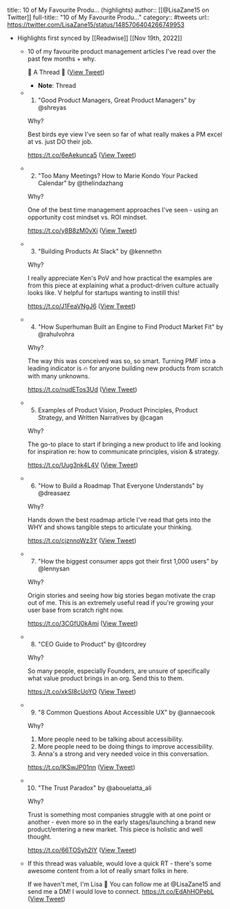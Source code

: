 title:: 10 of My Favourite Produ... (highlights)
author:: [[@LisaZane15 on Twitter]]
full-title:: "10 of My Favourite Produ..."
category:: #tweets
url:: https://twitter.com/LisaZane15/status/1485706404266749953

- Highlights first synced by [[Readwise]] [[Nov 19th, 2022]]
	- 10 of my favourite product management articles I've read over the past few months + why. 
	  
	  👖 A Thread 👖 ([View Tweet](https://twitter.com/LisaZane15/status/1485706404266749953))
		- **Note**: Thread
	- 1. "Good Product Managers, Great Product Managers" by @shreyas  
	  
	  Why? 
	  
	  Best birds eye view I've seen so far of what really makes a PM excel at vs. just DO their job. 
	  
	  https://t.co/6eAekunca5 ([View Tweet](https://twitter.com/LisaZane15/status/1485706407857033220))
	- 2. "Too Many Meetings? How to Marie Kondo Your Packed Calendar" by @thelindazhang 
	  
	  Why? 
	  
	  One of the best time management approaches I've seen - using an opportunity cost mindset vs. ROI mindset.
	  
	  https://t.co/y8B8zM0vXi ([View Tweet](https://twitter.com/LisaZane15/status/1485706410482618368))
	- 3. "Building Products At Slack" by @kennethn 
	  
	  Why? 
	  
	  I really appreciate Ken's PoV and how practical the examples are from this piece at explaining what a product-driven culture actually looks like. V helpful for startups wanting to instill this! 
	  
	  https://t.co/J1FeaVNgJ6 ([View Tweet](https://twitter.com/LisaZane15/status/1485706412915310593))
	- 4. "How Superhuman Built an Engine to Find Product Market Fit" by @rahulvohra 
	  
	  Why? 
	  
	  The way this was conceived was so, so smart. Turning PMF into a leading indicator is 🔥 for anyone building new products from scratch with many unknowns. 
	  
	  https://t.co/nudETos3Ud ([View Tweet](https://twitter.com/LisaZane15/status/1485706415398432770))
	- 5. Examples of Product Vision, Product Principles, Product Strategy, and Written Narratives by @cagan 
	  
	  Why? 
	  
	  The go-to place to start if bringing a new product to life and looking for inspiration re: how to communicate principles, vision & strategy.
	  
	  https://t.co/Uug3nk4L4V ([View Tweet](https://twitter.com/LisaZane15/status/1485706418271436808))
	- 6. "How to Build a Roadmap That Everyone Understands" by @dreasaez 
	  
	  Why?
	  
	  Hands down the best roadmap article I've read that gets into the WHY and shows tangible steps to articulate your thinking.
	  
	  https://t.co/cjznnoWz3Y ([View Tweet](https://twitter.com/LisaZane15/status/1485706420926533633))
	- 7. "How the biggest consumer apps got their first 1,000 users" by @lennysan 
	  
	  Why?
	  
	  Origin stories and seeing how big stories began motivate the crap out of me. This is an extremely useful read if you're growing your user base from scratch right now. 
	  
	  https://t.co/3CGfU0kAmi ([View Tweet](https://twitter.com/LisaZane15/status/1485706423447261185))
	- 8. "CEO Guide to Product" by @tcordrey 
	  
	  Why?
	  
	  So many people, especially Founders, are unsure of specifically what value product brings in an org. Send this to them. 
	  
	  https://t.co/xkSI8cUoYO ([View Tweet](https://twitter.com/LisaZane15/status/1485706425703845897))
	- 9. "8 Common Questions About Accessible UX" by @annaecook 
	  
	  Why? 
	  
	  1. More people need to be talking about accessibility.
	  2. More people need to be doing things to improve accessibility. 
	  3. Anna's a strong and very needed voice in this conversation.
	  
	  https://t.co/lKSwJP01nn ([View Tweet](https://twitter.com/LisaZane15/status/1485706428392349703))
	- 10. "The Trust Paradox" by @abouelatta_ali 
	  
	  Why?
	  
	  Trust is something most companies struggle with at one point or another - even more so in the early stages/launching a brand new product/entering a new market. This piece is holistic and well thought.
	  
	  https://t.co/66TOSyh2lY ([View Tweet](https://twitter.com/LisaZane15/status/1485706430942437382))
	- If this thread was valuable, would love a quick RT - there's some awesome content from a lot of really smart folks in here. 
	  
	  If we haven't met, I'm Lisa 👋 You can follow me at @LisaZane15 and send me a DM! I would love to connect. https://t.co/EdAhHOPebL ([View Tweet](https://twitter.com/LisaZane15/status/1485706441801490436))